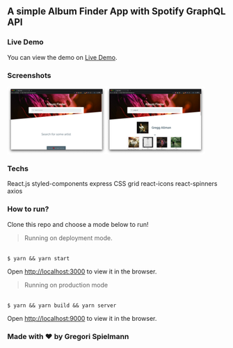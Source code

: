 ## A simple Album Finder App with Spotify GraphQL API

### Live Demo

You can view the demo on [Live Demo](https://album-finder-spotify.netlify.com/).

### Screenshots

<div style="display: flex; flex-direction: row; width: 100%">
  <img src="./screenshots/screenshot0.png" width="45%"></img>
  <img src="./screenshots/screenshot1.png" width="45%"></img>
</div>

### Techs

React.js
styled-components
express
CSS grid
react-icons
react-spinners
axios

### How to run?

Clone this repo and choose a mode below to run!

> Running on deployment mode.<br />

```

$ yarn && yarn start

```

Open [http://localhost:3000](http://localhost:3000) to view it in the browser.

> Running on production mode

```

$ yarn && yarn build && yarn server

```

Open [http://localhost:9000](http://localhost:9000) to view it in the browser.

### Made with :heart: by Gregori Spielmann
